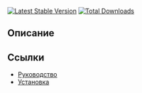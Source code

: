 [![Latest Stable Version](https://poser.pugx.org/yii2module/yii2-summary/v/stable.png)](https://packagist.org/packages/yii2module/yii2-summary)
[![Total Downloads](https://poser.pugx.org/yii2module/yii2-summary/downloads.png)](https://packagist.org/packages/yii2module/yii2-summary)

## Описание



## Ссылки

* [Руководство](guide/ru/README.md)
* [Установка](guide/ru/install.md)
